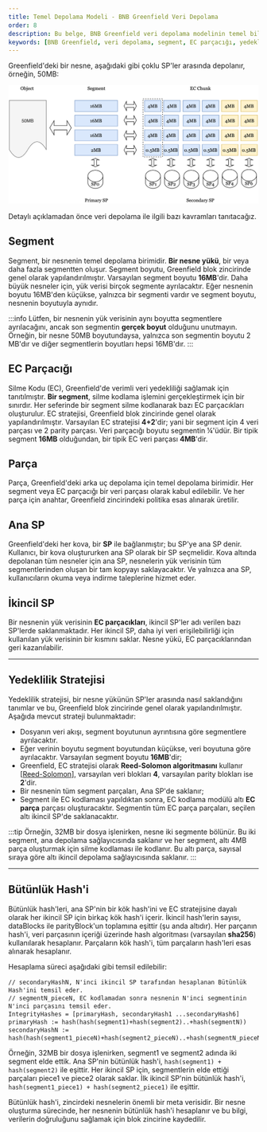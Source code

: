 ```yaml
---
title: Temel Depolama Modeli - BNB Greenfield Veri Depolama
order: 8
description: Bu belge, BNB Greenfield veri depolama modelinin temel bileşenlerini ve verilerin nasıl depolandığını açıklar. Segmentler, EC parçacıkları ve ana/ikincil SP'ler gibi önemli kavramlar üzerinde durulmaktadır.
keywords: [BNB Greenfield, veri depolama, segment, EC parçacığı, yedeklilik stratejisi]
---
```


Greenfield'deki bir nesne, aşağıdaki gibi çoklu SP'ler arasında depolanır, örneğin, 50MB:

![SP-EC](../../../images/bnb-chain/bnb-greenfield/static/asset/10-SP-EC.jpg)

Detaylı açıklamadan önce veri depolama ile ilgili bazı kavramları tanıtacağız.

## Segment 
Segment, bir nesnenin temel depolama birimidir. **Bir nesne yükü**, bir veya daha fazla segmentten oluşur. Segment boyutu, Greenfield blok zincirinde genel olarak yapılandırılmıştır. Varsayılan segment boyutu **16MB**'dir. Daha büyük nesneler için, yük verisi birçok segmente ayrılacaktır. Eğer nesnenin boyutu 16MB'den küçükse, yalnızca bir segmenti vardır ve segment boyutu, nesnenin boyutuyla aynıdır.

:::info
Lütfen, bir nesnenin yük verisinin aynı boyutta segmentlere ayrılacağını, ancak son segmentin **gerçek boyut** olduğunu unutmayın. Örneğin, bir nesne 50MB boyutundaysa, yalnızca son segmentin boyutu 2 MB'dır ve diğer segmentlerin boyutları hepsi 16MB'dır.
:::

## EC Parçacığı 
Silme Kodu (EC), Greenfield'de verimli veri yedekliliği sağlamak için tanıtılmıştır. **Bir segment**, silme kodlama işlemini gerçekleştirmek için bir sınırdır. Her seferinde bir segment silme kodlanarak bazı EC parçacıkları oluşturulur. EC stratejisi, Greenfield blok zincirinde genel olarak yapılandırılmıştır. Varsayılan EC stratejisi **4+2**'dir; yani bir segment için 4 veri parçası ve 2 parity parçası. Veri parçacığı boyutu segmentin ¼'üdür. Bir tipik segment **16MB** olduğundan, bir tipik EC veri parçası **4MB**'dir.

## Parça
Parça, Greenfield'deki arka uç depolama için temel depolama birimidir. Her segment veya EC parçacığı bir veri parçası olarak kabul edilebilir. Ve her parça için anahtar, Greenfield zincirindeki politika esas alınarak üretilir.

## Ana SP
Greenfield'deki her kova, bir **SP** ile bağlanmıştır; bu SP'ye ana SP denir. Kullanıcı, bir kova oluştururken ana SP olarak bir SP seçmelidir. Kova altında depolanan tüm nesneler için ana SP, nesnelerin yük verisinin tüm segmentlerinden oluşan bir tam kopyayı saklayacaktır. Ve yalnızca ana SP, kullanıcıların okuma veya indirme taleplerine hizmet eder.

## İkincil SP
Bir nesnenin yük verisinin **EC parçacıkları**, ikincil SP'ler adı verilen bazı SP'lerde saklanmaktadır. Her ikincil SP, daha iyi veri erişilebilirliği için kullanılan yük verisinin bir kısmını saklar. Nesne yükü, EC parçacıklarından geri kazanılabilir.

---

## Yedeklilik Stratejisi
Yedeklilik stratejisi, bir nesne yükünün SP'ler arasında nasıl saklandığını tanımlar ve bu, Greenfield blok zincirinde genel olarak yapılandırılmıştır. Aşağıda mevcut strateji bulunmaktadır:

* Dosyanın veri akışı, segment boyutunun ayrıntısına göre segmentlere ayrılacaktır. 
* Eğer verinin boyutu segment boyutundan küçükse, veri boyutuna göre ayrılacaktır. Varsayılan segment boyutu **16MB**'dir;
* Greenfield, EC stratejisi olarak **Reed-Solomon algoritmasını** kullanır [[Reed-Solomon](https://en.wikipedia.org/wiki/Reed%E2%80%93Solomon_error_correction)], varsayılan veri blokları **4**, varsayılan parity blokları ise **2**'dir.
* Bir nesnenin tüm segment parçaları, Ana SP'de saklanır;
* Segment ile EC kodlaması yapıldıktan sonra, EC kodlama modülü altı **EC parça** parçası oluşturacaktır. Segmentin tüm EC parça parçaları, seçilen altı ikincil SP'de saklanacaktır.

:::tip
Örneğin, 32MB bir dosya işlenirken, nesne iki segmente bölünür. Bu iki segment, ana depolama sağlayıcısında saklanır ve her segment, altı 4MB parça oluşturmak için silme kodlaması ile kodlanır. Bu altı parça, sayısal sıraya göre altı ikincil depolama sağlayıcısında saklanır.
:::

---

## Bütünlük Hash'i
Bütünlük hash'leri, ana SP'nin bir kök hash'ini ve EC stratejisine dayalı olarak her ikincil SP için birkaç kök hash'i içerir. İkincil hash'lerin sayısı, dataBlocks ile parityBlock'un toplamına eşittir (şu anda altıdır). Her parçanın hash'i, veri parçasının içeriği üzerinde hash algoritması (varsayılan **sha256**) kullanılarak hesaplanır. Parçaların kök hash'i, tüm parçaların hash'leri esas alınarak hesaplanır.

Hesaplama süreci aşağıdaki gibi temsil edilebilir:

```
// secondaryHashN, N'inci ikincil SP tarafından hesaplanan Bütünlük Hash'ini temsil eder.
// segmentN_pieceN, EC kodlamadan sonra nesnenin N'inci segmentinin N'inci parçasını temsil eder.
IntegrityHashes = [primaryHash, secondaryHash1 ...secondaryHash6]
primaryHash := hash(hash(segment1)+hash(segment2)..+hash(segmentN))
secondaryHashN := hash(hash(segment1_pieceN)+hash(segment2_pieceN)..+hash(segmentN_pieceN))
```

Örneğin, 32MB bir dosya işlenirken, segment1 ve segment2 adında iki segment elde ettik. Ana SP'nin bütünlük hash'i, `hash(segment1) + hash(segment2)` ile eşittir. Her ikincil SP için, segmentlerin elde ettiği parçaları piece1 ve piece2 olarak saklar. İlk ikincil SP'nin bütünlük hash'i, `hash(segment1_piece1) + hash(segment2_piece1)` ile eşittir.

Bütünlük hash'i, zincirdeki nesnelerin önemli bir meta verisidir. Bir nesne oluşturma sürecinde, her nesnenin bütünlük hash'i hesaplanır ve bu bilgi, verilerin doğruluğunu sağlamak için blok zincirine kaydedilir.